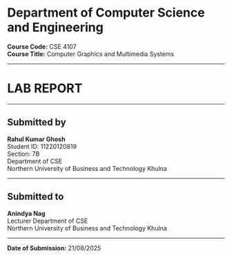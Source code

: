# Department of Computer Science and Engineering  
**Course Code:** CSE 4107  
**Course Title:** Computer Graphics and Multimedia Systems  

---

# LAB REPORT  

---

## Submitted by  
**Rahul Kumar Ghosh**  
Student ID: 11220120819  
Section: 7B  
Department of CSE  
Northern University of Business and Technology Khulna  

---

## Submitted to  
**Anindya Nag**  
Lecturer 
Department of CSE  
Northern University of Business and Technology Khulna  

---

**Date of Submission:** 21/08/2025
